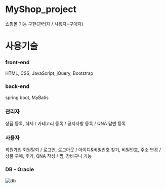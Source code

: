 # MyShop_project
쇼핑몰 기능 구현(관리자 / 사용자=구매자)

# 사용기술
### front-end
HTML, CSS, JavaScript, jQuery, Bootstrap
### back-end
spring boot, MyBatis

### 관리자
상품 등록, 삭제 / 카테고리 등록 / 공지사항 등록 / QNA 답변 등록
### 사용자
회원가입 회원탈퇴 / 로그인, 로그아웃 / 아이디&비밀번호 찾기, 비밀번호, 주소 변경 / 상품 구매, 후기, QNA 작성 / 찜, 장바구니 기능

### DB - Oracle
![db](https://user-images.githubusercontent.com/42922919/154598247-3d482773-9282-405d-a8c7-bc5f6dff5cd3.png)
